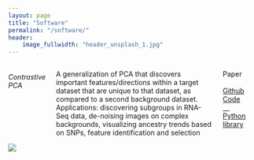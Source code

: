 ```yaml
---
layout: page
title: "Software"
permalink: "/software/"
header:
    image_fullwidth: "header_unsplash_1.jpg"
---
```


<div class="row">
    <div class="medium-6 columns">
    <h6>Contrastive PCA</h6>
    <p>A generalization of PCA that discovers important features/directions within a target dataset that are unique to that dataset, as compared to a second background dataset. Applications: discovering subgroups in RNA-Seq data, de-noising images on complex backgrounds, visualizing ancestry trends based on SNPs, feature identification and selection</p>
    <p>Paper &emsp; <a href="">Github Code &emsp; Python library </p>
    </div>
    <div class="medium-6 columns">
    <img src="https://github.com/abidlabs/contrastive/raw/master/images/gui_colors.png">
    </div>
</div>